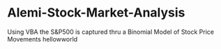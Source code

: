 # Alemi-Stock-Market-Analysis
Using VBA the S&amp;P500 is captured thru a Binomial Model of Stock Price Movements
hellowworld
